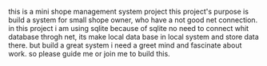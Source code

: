 this is a mini shope management system project
this project's purpose is build a system for small shope owner, who have a not good net connection.
in this project i am using sqlite because of sqlite no need to connect whit database throgh net,
its make local data base in local system and store data there.
but build a great system i need a greet mind and fascinate about work.
so please guide me or join me to build this.

